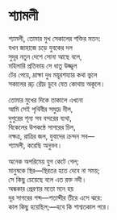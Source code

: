 # শ্যামলী

শ্যামলী, তোমার মুখ সেকালের শক্তির মতন:  
যখন জাহাজে চড়ে যুবকের দল  
সুদূর নতুন দেশে সোনা আছে বলে,  
মহিলারি প্রতিভায় সে ধাতু উজ্জ্বল  
টের পেয়ে, দ্রাক্ষা দুধ ময়ূরশয্যার কথা ভুলে  
সকালের রূঢ় রৌদ্র ডুবে যেত কোথায় অকূলে।

তোমার মুখের দিকে তাকালে এখনো  
আমি সেই পৃথিবীর সমুদ্রে নীল,  
দুপুরের শূন্য সব বন্দরের ব্যথা,  
বিকেলের উপকন্ঠে সাগরের চিল,  
নক্ষত্র, রাত্রির জল, যুবাদের ক্রন্দন সব—  
শ্যামলী, করেছি অনুভব।

অনেক অপরিমেয় যুগ কেটে গেল;  
মানুষকে স্থির—স্থিরতর হতে দেবে না সময়;  
সে কিছু চেয়েছে বলে এত রক্ত নদী।  
অন্ধকার প্রেরণার মতো মনে হয়  
দূর সাগরের শব্দ—শতাব্দীর তীরে এসে ঝরে:  
কাল কিছু হয়েছিল;—হবে কি শাশ্বতকাল পরে।

